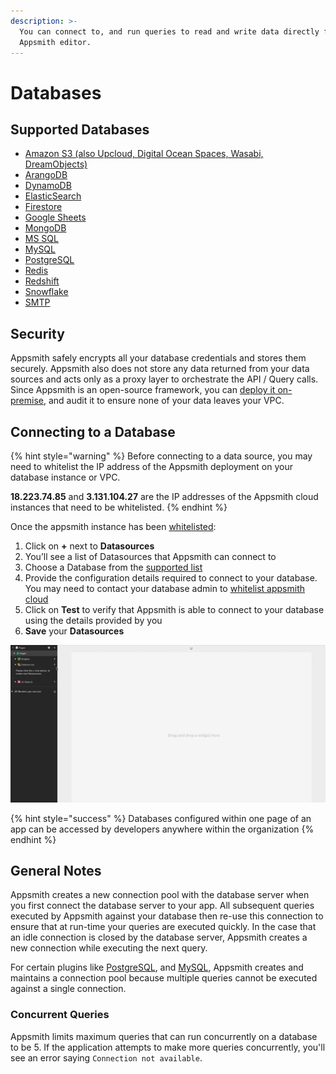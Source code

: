 ```yaml
---
description: >-
  You can connect to, and run queries to read and write data directly from the
  Appsmith editor.
---
```


# Databases

## Supported Databases

* [Amazon S3 (also Upcloud, Digital Ocean Spaces, Wasabi, DreamObjects)](../../reference/datasources/querying-amazon-s3.md)
* [ArangoDB](../../reference/datasources/querying-arango-db.md)
* [DynamoDB](../../reference/datasources/querying-dynamodb.md)
* [ElasticSearch](../../reference/datasources/querying-elasticsearch.md)
* [Firestore](../../reference/datasources/querying-firestore.md)
* [Google Sheets](../../reference/datasources/querying-google-sheets.md)
* [MongoDB](../../reference/datasources/querying-mongodb/)
* [MS SQL](../../reference/datasources/querying-mssql.md)
* [MySQL](../../reference/datasources/querying-mysql.md)
* [PostgreSQL](../../reference/datasources/querying-postgres.md)
* [Redis](../../reference/datasources/querying-redis.md)
* [Redshift](../../reference/datasources/querying-redshift.md)
* [Snowflake](../../reference/datasources/querying-snowflake-db.md)
* [SMTP](../../reference/datasources/using-smtp.md)

## Security

Appsmith safely encrypts all your database credentials and stores them securely. Appsmith also does not store any data returned from your data sources and acts only as a proxy layer to orchestrate the API / Query calls. Since Appsmith is an open-source framework, you can [deploy it on-premise](../../getting-started/setup/), and audit it to ensure none of your data leaves your VPC.

## Connecting to a Database

{% hint style="warning" %}
Before connecting to a data source, you may need to whitelist the IP address of the Appsmith deployment on your database instance or VPC.

**18.223.74.85** and **3.131.104.27** are the IP addresses of the Appsmith cloud instances that need to be whitelisted.
{% endhint %}

Once the appsmith instance has been [whitelisted](../../learning-and-resources/how-to-guides/aws-whitelist.md):

1. Click on **+** next to **Datasources**
2. You’ll see a list of Datasources that Appsmith can connect to
3. Choose a Database from the [supported list](connecting-to-databases.md#supported-databases)
4. Provide the configuration details required to connect to your database. You may need to contact your database admin to [whitelist appsmith cloud](../../learning-and-resources/how-to-guides/aws-whitelist.md)
5. Click on **Test** to verify that Appsmith is able to connect to your database using the details provided by you
6. **Save** your **Datasources**

![](<../../.gitbook/assets/create ds.gif>)

{% hint style="success" %}
Databases configured within one page of an app can be accessed by developers anywhere within the organization
{% endhint %}

## General Notes

Appsmith creates a new connection pool with the database server when you first connect the database server to your app. All subsequent queries executed by Appsmith against your database then re-use this connection to ensure that at run-time your queries are executed quickly. In the case that an idle connection is closed by the database server, Appsmith creates a new connection while executing the next query.

For certain plugins like [PostgreSQL](../../reference/datasources/querying-postgres.md), and [MySQL](../../reference/datasources/querying-mysql.md), Appsmith creates and maintains a connection pool because multiple queries cannot be executed against a single connection.

### Concurrent Queries

Appsmith limits maximum queries that can run concurrently on a database to be 5. If the application attempts to make more queries concurrently, you'll see an error saying `Connection not available`.
